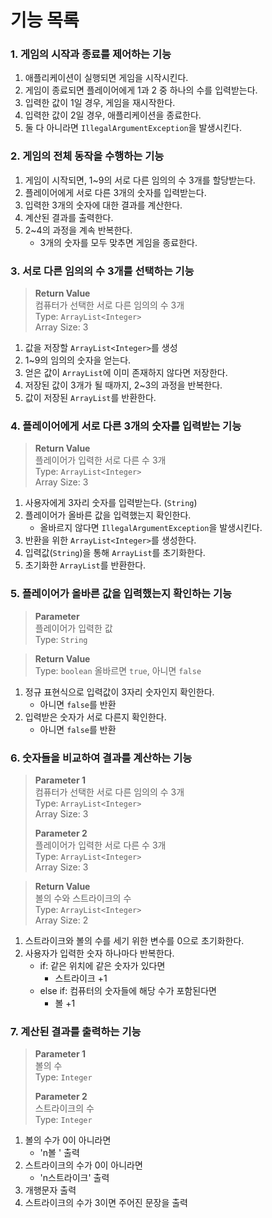 # 기능 목록

### 1. 게임의 시작과 종료를 제어하는 기능
1. 애플리케이션이 실행되면 게임을 시작시킨다.
2. 게임이 종료되면 플레이어에게 1과 2 중 하나의 수를 입력받는다.
3. 입력한 값이 1일 경우, 게임을 재시작한다.
4. 입력한 값이 2일 경우, 애플리케이션을 종료한다.
5. 둘 다 아니라면 `IllegalArgumentException`을 발생시킨다.

### 2. 게임의 전체 동작을 수행하는 기능
1. 게임이 시작되면, 1~9의 서로 다른 임의의 수 3개를 할당받는다.
2. 플레이어에게 서로 다른 3개의 숫자를 입력받는다.
3. 입력한 3개의 숫자에 대한 결과를 계산한다.
4. 계산된 결과를 출력한다.
5. 2~4의 과정을 계속 반복한다.
   - 3개의 숫자를 모두 맞추면 게임을 종료한다.


### 3. 서로 다른 임의의 수 3개를 선택하는 기능
> **Return Value**  
> 컴퓨터가 선택한 서로 다른 임의의 수 3개  
> Type: `ArrayList<Integer>`  
> Array Size: 3
1. 값을 저장할 `ArrayList<Integer>`를 생성
2. 1~9의 임의의 숫자을 얻는다.
3. 얻은 값이 `ArrayList`에 이미 존재하지 않다면 저장한다.
4. 저장된 값이 3개가 될 때까지, 2~3의 과정을 반복한다.
5. 값이 저장된 `ArrayList`를 반환한다.

### 4. 플레이어에게 서로 다른 3개의 숫자를 입력받는 기능
> **Return Value**  
> 플레이어가 입력한 서로 다른 수 3개  
> Type: `ArrayList<Integer>`  
> Array Size: 3
1. 사용자에게 3자리 숫자를 입력받는다. (`String`)
2. 플레이어가 올바른 값을 입력했는지 확인한다.
   - 올바르지 않다면 `IllegalArgumentException`을 발생시킨다.
3. 반환을 위한 `ArrayList<Integer>`를 생성한다.
4. 입력값(`String`)을 통해 `ArrayList`를 초기화한다.
5. 초기화한 `ArrayList`를 반환한다.

### 5. 플레이어가 올바른 값을 입력했는지 확인하는 기능
> **Parameter**  
> 플레이어가 입력한 값  
> Type: `String`  

> **Return Value**  
> Type: `boolean` 올바르면 `true`, 아니면 `false`
1. 정규 표현식으로 입력값이 3자리 숫자인지 확인한다.
   - 아니면 `false`를 반환
2. 입력받은 숫자가 서로 다른지 확인한다.
   - 아니면 `false`를 반환

### 6. 숫자들을 비교하여 결과를 계산하는 기능
> **Parameter 1**  
> 컴퓨터가 선택한 서로 다른 임의의 수 3개  
> Type: `ArrayList<Integer>`  
> Array Size: 3  
> 
> **Parameter 2**  
> 플레이어가 입력한 서로 다른 수 3개  
> Type: `ArrayList<Integer>`  
> Array Size: 3

> **Return Value**  
> 볼의 수와 스트라이크의 수  
> Type: `ArrayList<Integer>`  
> Array Size: 2
1. 스트라이크와 볼의 수를 세기 위한 변수를 0으로 초기화한다.
2. 사용자가 입력한 숫자 하나마다 반복한다.
   - if: 같은 위치에 같은 숫자가 있다면
      - 스트라이크 +1
   - else if: 컴퓨터의 숫자들에 해당 수가 포함된다면
      - 볼 +1

### 7. 계산된 결과를 출력하는 기능
> **Parameter 1**  
> 볼의 수  
> Type: `Integer`
>
> **Parameter 2**  
> 스트라이크의 수  
> Type: `Integer`
1. 볼의 수가 0이 아니라면
   - 'n볼 ' 출력
2. 스트라이크의 수가 0이 아니라면
   - 'n스트라이크' 출력
3. 개행문자 출력
4. 스트라이크의 수가 3이면 주어진 문장을 출력